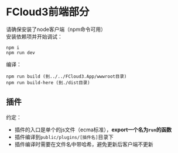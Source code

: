 # FCloud3前端部分
请确保安装了node客户端（npm命令可用）  
安装依赖项并开始调试：
```
npm i
npm run dev
```
编译：
```
npm run build (到../../FCloud3.App/wwwroot目录)
npm run build-here (到./dist目录)
```
## 插件
约定：
- 插件的入口是单个的js文件（ecma标准），**export一个名为`run`的函数**
- 插件编译到`public/plugins/[插件名]`目录下
- 插件编译时需要在文件名中带哈希，避免更新后客户端不更新
